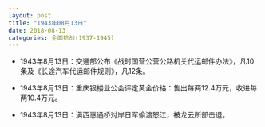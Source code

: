 ```yaml
---
layout: post
title: "1943年08月13日"
date: 2018-08-13
categories: 全面抗战(1937-1945)
---
```


<meta name="referrer" content="no-referrer" />

- 1943年8月13日：交通部公布《战时国营公营公路机关代运邮件办法》，凡10条及《长途汽车代运邮件规则》，凡12条。 

- 1943年8月13日：重庆银楼业公会评定黄金价格：售出每两12.4万元，收进每两10.4万元。 

- 1943年8月13日：滇西惠通桥对岸日军偷渡怒江，被龙云所部击退。 

